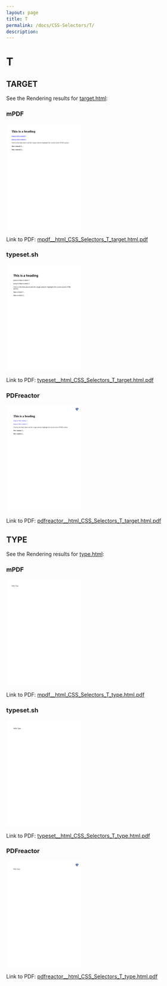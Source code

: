 ```yaml
---
layout: page
title: T
permalink: /docs/CSS-Selectors/T/
description: 
---
```


# T



## TARGET

See the Rendering results for [target.html](/html/CSS%20Selectors/T/target.html):

### mPDF
![](mpdf__html_CSS_Selectors_T_target.html.png) 

Link to PDF: [mpdf__html_CSS_Selectors_T_target.html.pdf](mpdf__html_CSS_Selectors_T_target.html.pdf)

### typeset.sh
![](typeset__html_CSS_Selectors_T_target.html.png) 

Link to PDF: [typeset__html_CSS_Selectors_T_target.html.pdf](typeset__html_CSS_Selectors_T_target.html.pdf)

### PDFreactor
![](pdfreactor__html_CSS_Selectors_T_target.html.png) 

Link to PDF: [pdfreactor__html_CSS_Selectors_T_target.html.pdf](pdfreactor__html_CSS_Selectors_T_target.html.pdf)

## TYPE

See the Rendering results for [type.html](/html/CSS%20Selectors/T/type.html):

### mPDF
![](mpdf__html_CSS_Selectors_T_type.html.png) 

Link to PDF: [mpdf__html_CSS_Selectors_T_type.html.pdf](mpdf__html_CSS_Selectors_T_type.html.pdf)

### typeset.sh
![](typeset__html_CSS_Selectors_T_type.html.png) 

Link to PDF: [typeset__html_CSS_Selectors_T_type.html.pdf](typeset__html_CSS_Selectors_T_type.html.pdf)

### PDFreactor
![](pdfreactor__html_CSS_Selectors_T_type.html.png) 

Link to PDF: [pdfreactor__html_CSS_Selectors_T_type.html.pdf](pdfreactor__html_CSS_Selectors_T_type.html.pdf)


